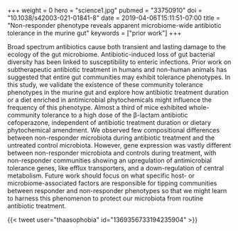 +++
weight = 0
hero = "science1.jpg"
pubmed = "33750910"
doi = "10.1038/s42003-021-01841-8"
date = 2019-04-06T15:11:51-07:00
title = "Non-responder phenotype reveals apparent microbiome-wide antibiotic tolerance in the murine gut"
keywords = ["prior work"]
+++

Broad spectrum antibiotics cause both transient and lasting damage to the ecology of the
gut microbiome. Antibiotic-induced loss of gut bacterial diversity has been linked to
susceptibility to enteric infections. Prior work on subtherapeutic antibiotic treatment
in humans and non-human animals has suggested that entire gut communities may exhibit
tolerance phenotypes. In this study, we validate the existence of these community
tolerance phenotypes in the murine gut and explore how antibiotic treatment duration or
a diet enriched in antimicrobial phytochemicals might influence the frequency of this
phenotype. Almost a third of mice exhibited whole-community tolerance to a high dose of
the β-lactam antibiotic cefoperazone, independent of antibiotic treatment duration or
dietary phytochemical amendment. We observed few compositional differences between
non-responder microbiota during antibiotic treatment and the untreated control
microbiota. However, gene expression was vastly different between non-responder
microbiota and controls during treatment, with non-responder communities showing an
upregulation of antimicrobial tolerance genes, like efflux transporters, and a
down-regulation of central metabolism. Future work should focus on what specific host-
or microbiome-associated factors are responsible for tipping communities between
responder and non-responder phenotypes so that we might learn to harness this phenomenon
to protect our microbiota from routine antibiotic treatment.

{{< tweet user="thaasophobia" id="1369356733194235904" >}}
